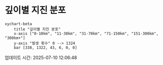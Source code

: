 # 깊이별 지진 분포

```mermaid
xychart-beta
    title "깊이별 지진 분포"
    x-axis ["0-10km", "11-30km", "31-70km", "71-150km", "151-300km", "300km+"]
    y-axis "발생 횟수" 0 --> 1324
    bar [338, 1322, 43, 6, 0, 0]
```

업데이트 시간: 2025-07-10 12:06:48
